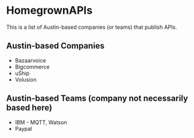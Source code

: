 HomegrownAPIs
=============

This is a list of Austin-based companies (or teams) that publish APIs.


## Austin-based Companies

* Bazaarvoice
* Bigcommerce
* uShip
* Volusion

## Austin-based Teams (company not necessarily based here)

* IBM - MQTT, Watson
* Paypal

